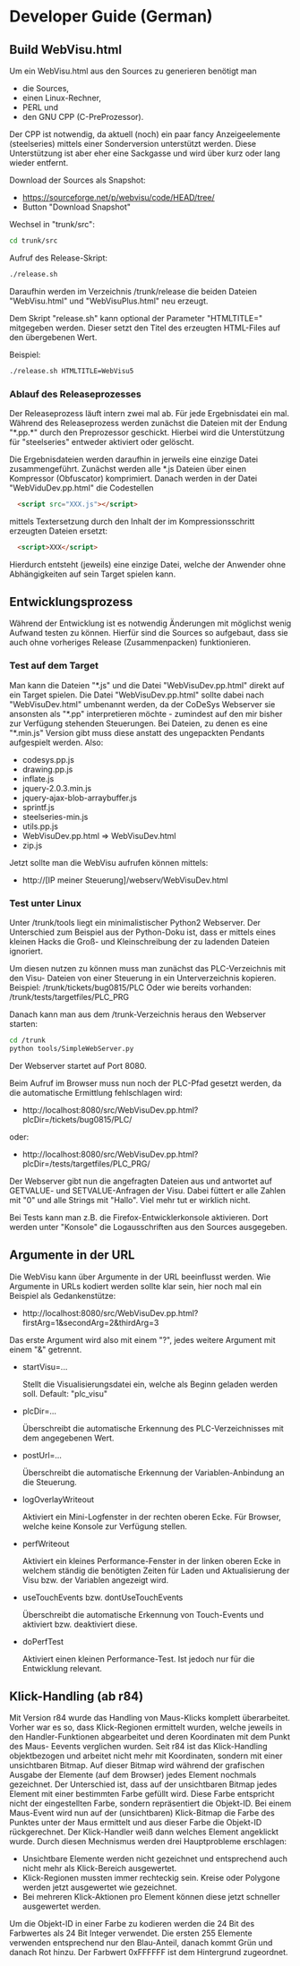 # Developer Guide (German)

## Build WebVisu.html
Um ein WebVisu.html aus den Sources zu generieren benötigt man
- die Sources,
- einen Linux-Rechner,
- PERL und
- den GNU CPP (C-PreProzessor).

Der CPP ist notwendig, da aktuell (noch) ein paar fancy Anzeigeelemente 
(steelseries) mittels einer Sonderversion unterstützt werden. Diese 
Unterstützung ist aber eher eine Sackgasse und wird über kurz oder lang
wieder entfernt.

Download der Sources als Snapshot:
- https://sourceforge.net/p/webvisu/code/HEAD/tree/
- Button "Download Snapshot"

Wechsel in "trunk/src":
```bash
cd trunk/src
```

Aufruf des Release-Skript:
```bash
./release.sh
```

Daraufhin werden im Verzeichnis /trunk/release die beiden Dateien 
"WebVisu.html" und "WebVisuPlus.html" neu erzeugt.

Dem Skript "release.sh" kann optional der Parameter "HTMLTITLE=" mitgegeben
werden. Dieser setzt den Titel des erzeugten HTML-Files auf den übergebenen
Wert.

Beispiel:
```bash
./release.sh HTMLTITLE=WebVisu5
```


### Ablauf des Releaseprozesses
Der Releaseprozess läuft intern zwei mal ab. Für jede Ergebnisdatei ein mal.
Während des Releaseprozess werden zunächst die Dateien mit der Endung "\*.pp.*"
durch den Preprozessor geschickt. Hierbei wird die Unterstützung für 
"steelseries" entweder aktiviert oder gelöscht.

Die Ergebnisdateien werden daraufhin in jerweils eine einzige Datei 
zusammengeführt. Zunächst werden alle \*.js Dateien über einen Kompressor 
(Obfuscator) komprimiert. Danach werden in der Datei "WebViduDev.pp.html"
die Codestellen
```html
  <script src="XXX.js"></script>
```  
mittels Textersetzung durch den Inhalt der im Kompressionsschritt erzeugten 
Dateien ersetzt:
```html
  <script>XXX</script>
```  
Hierdurch entsteht (jeweils) eine einzige Datei, welche der Anwender ohne
Abhängigkeiten auf sein Target spielen kann.


## Entwicklungsprozess
Während der Entwicklung ist es notwendig Änderungen mit möglichst wenig 
Aufwand testen zu können. Hierfür sind die Sources so aufgebaut, dass sie auch
ohne vorheriges Release (Zusammenpacken) funktionieren.

### Test auf dem Target
Man kann die Dateien "\*.js" und die Datei "WebVisuDev.pp.html" direkt auf ein 
Target spielen. Die Datei "WebVisuDev.pp.html" sollte dabei nach 
"WebVisuDev.html" umbenannt werden, da der CoDeSys Webserver sie ansonsten als 
"\*.pp" interpretieren möchte - zumindest auf den mir bisher zur Verfügung 
stehenden Steuerungen.
Bei Dateien, zu denen es eine "\*.min.js" Version gibt muss diese anstatt des 
ungepackten Pendants aufgespielt werden.
Also:
- codesys.pp.js
- drawing.pp.js
- inflate.js
- jquery-2.0.3.min.js
- jquery-ajax-blob-arraybuffer.js
- sprintf.js
- steelseries-min.js
- utils.pp.js
- WebVisuDev.pp.html => WebVisuDev.html
- zip.js

Jetzt sollte man die WebVisu aufrufen können mittels:
- http://[IP meiner Steuerung]/webserv/WebVisuDev.html

### Test unter Linux
Unter /trunk/tools liegt ein minimalistischer Python2 Webserver. Der 
Unterschied zum Beispiel aus der Python-Doku ist, dass er mittels eines kleinen
Hacks die Groß- und Kleinschreibung der zu ladenden Dateien ignoriert.

Um diesen nutzen zu können muss man zunächst das PLC-Verzeichnis mit den Visu-
Dateien von einer Steuerung in ein Unterverzeichnis kopieren.
Beispiel: /trunk/tickets/bug0815/PLC
Oder wie bereits vorhanden: /trunk/tests/targetfiles/PLC_PRG

Danach kann man aus dem /trunk-Verzeichnis heraus den Webserver starten:
```bash
cd /trunk
python tools/SimpleWebServer.py
```

Der Webserver startet auf Port 8080.

Beim Aufruf im Browser muss nun noch der PLC-Pfad gesetzt werden, da die 
automatische Ermittlung fehlschlagen wird:
- http://localhost:8080/src/WebVisuDev.pp.html?plcDir=/tickets/bug0815/PLC/

oder:
- http://localhost:8080/src/WebVisuDev.pp.html?plcDir=/tests/targetfiles/PLC_PRG/

Der Webserver gibt nun die angefragten Dateien aus und antwortet auf GETVALUE-
und SETVALUE-Anfragen der Visu.
Dabei füttert er alle Zahlen mit "0" und alle Strings mit "Hallo".
Viel mehr tut er wirklich nicht.

Bei Tests kann man z.B. die Firefox-Entwicklerkonsole aktivieren. Dort werden
unter "Konsole" die Logausschriften aus den Sources ausgegeben.

## Argumente in der URL
Die WebVisu kann über Argumente in der URL beeinflusst werden.
Wie Argumente in URLs kodiert werden sollte klar sein, hier noch mal ein 
Beispiel als Gedankenstütze:

- http://localhost:8080/src/WebVisuDev.pp.html?firstArg=1&secondArg=2&thirdArg=3

Das erste Argument wird also mit einem "?", jedes weitere Argument mit einem 
"&" getrennt.

- startVisu=...

  Stellt die Visualisierungsdatei ein, welche als Beginn geladen werden soll.
  Default: "plc_visu"

- plcDir=...

  Überschreibt die automatische Erkennung des PLC-Verzeichnisses mit dem 
  angegebenen Wert.

- postUrl=...

  Überschreibt die automatische Erkennung der Variablen-Anbindung an die 
  Steuerung.

- logOverlayWriteout

  Aktiviert ein Mini-Logfenster in der rechten oberen Ecke. Für Browser, welche
  keine Konsole zur Verfügung stellen.

- perfWriteout

  Aktiviert ein kleines Performance-Fenster in der linken oberen Ecke in 
  welchem ständig die benötigten Zeiten für Laden und Aktualisierung der Visu
  bzw. der Variablen angezeigt wird.

- useTouchEvents bzw. dontUseTouchEvents

  Überschreibt die automatische Erkennung von Touch-Events und aktiviert bzw. 
  deaktiviert diese.

- doPerfTest

  Aktiviert einen kleinen Performance-Test. Ist jedoch nur für die Entwicklung 
  relevant.

## Klick-Handling (ab r84)
Mit Version r84 wurde das Handling von Maus-Klicks komplett überarbeitet. 
Vorher war es so, dass Klick-Regionen ermittelt wurden, welche jeweils in den
Handler-Funktionen abgearbeitet und deren Koordinaten mit dem Punkt des Maus-
Eevents verglichen wurden.
Seit r84 ist das Klick-Handling objektbezogen und arbeitet nicht mehr mit 
Koordinaten, sondern mit einer unsichtbaren Bitmap. Auf dieser Bitmap wird 
während der grafischen Ausgabe der Elemente (auf dem Browser) jedes Element 
nochmals gezeichnet. Der Unterschied ist, dass auf der unsichtbaren Bitmap 
jedes Element mit einer bestimmten Farbe gefüllt wird. Diese Farbe entspricht
nicht der eingestellten Farbe, sondern repräsentiert die Objekt-ID.
Bei einem Maus-Event wird nun auf der (unsichtbaren) Klick-Bitmap die Farbe des
Punktes unter der Maus ermittelt und aus dieser Farbe die Objekt-ID 
rückgerechnet. Der Klick-Handler weiß dann welches Element angeklickt wurde.
Durch diesen Mechnismus werden drei Hauptprobleme erschlagen:
- Unsichtbare Elemente werden nicht gezeichnet und entsprechend auch nicht
  mehr als Klick-Bereich ausgewertet.
- Klick-Regionen mussten immer rechteckig sein. Kreise oder Polygone werden
  jetzt ausgewertet wie gezeichnet.
- Bei mehreren Klick-Aktionen pro Element können diese jetzt schneller 
  ausgewertet werden.

Um die Objekt-ID in einer Farbe zu kodieren werden die 24 Bit des Farbwertes
als 24 Bit Integer verwendet. Die ersten 255 Elemente verwenden entsprechend
nur den Blau-Anteil, danach kommt Grün und danach Rot hinzu.
Der Farbwert 0xFFFFFF ist dem Hintergrund zugeordnet. 
